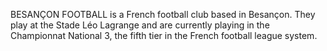 BESANÇON FOOTBALL is a French football club based in Besançon. They play at the Stade Léo Lagrange and are currently playing in the Championnat National 3, the fifth tier in the French football league system.
